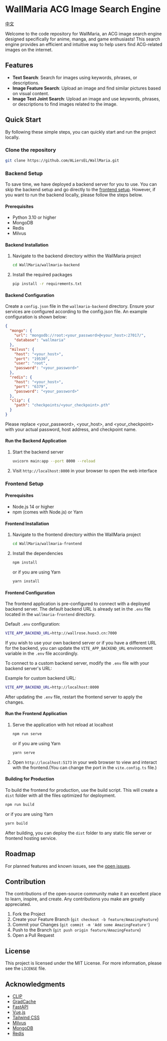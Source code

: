 # WallMaria ACG Image Search Engine

[中文](README.zh.md)

Welcome to the code repository for WallMaria, an ACG image search engine designed specifically for anime, manga, and game enthusiasts! This search engine provides an efficient and intuitive way to help users find ACG-related images on the internet.

## Features

- **Text Search**: Search for images using keywords, phrases, or descriptions.
- **Image Feature Search**: Upload an image and find similar pictures based on visual content.
- **Image Text Joint Search**: Upload an image and use keywords, phrases, or descriptions to find images related to the image.

## Quick Start

By following these simple steps, you can quickly start and run the project locally.

### Clone the repository

```sh
git clone https://github.com/ALiersEL/WallMaria.git
```

### Backend Setup

To save time, we have deployed a backend server for you to use. You can skip the backend setup and go directly to the [frontend setup](#frontend-setup). However, if you want to run the backend locally, please follow the steps below.

#### Prerequisites

- Python 3.10 or higher
- MongoDB
- Redis
- Milvus

#### Backend Installation

1. Navigate to the backend directory within the WallMaria project
   ```sh
   cd WallMaria/wallmaria-backend
   ```
2. Install the required packages
   ```sh
   pip install -r requirements.txt
   ```

#### Backend Configuration

Create a `config.json` file in the `wallmaria-backend` directory.
Ensure your services are configured according to the config.json file. An example configuration is shown below:
```json
{
  "mongo": {
    "url": "mongodb://root:<your_password>@<your_host>:27017/",
    "database": "wallmaria"
  },
  "milvus": {
    "host": "<your_host>",
    "port": "19530",
    "user": "root",
    "password": "<your_password>"
  },
  "redis": {
    "host": "<your_host>",
    "port": "6379",
    "password": "<your_password>"
  },
  "clip": {
    "path": "checkpoints/<your_checkpoint>.pth"
  }
}
```
Please replace <your_password>, <your_host>, and <your_checkpoint> with your actual password, host address, and checkpoint name.

#### Run the Backend Application

1. Start the backend server
   ```sh
   uvicorn main:app --port 8000 --reload
   ```
2. Visit `http://localhost:8000` in your browser to open the web interface

### Frontend Setup

#### Prerequisites

- Node.js 14 or higher
- npm (comes with Node.js) or Yarn

#### Frontend Installation

1. Navigate to the frontend directory within the WallMaria project
   ```sh
   cd WallMaria/wallmaria-frontend
   ```
2. Install the dependencies
   ```sh
   npm install
   ```
   or if you are using Yarn
   ```sh
   yarn install
   ```

#### Frontend Configuration

The frontend application is pre-configured to connect with a deployed backend server. The default backend URL is already set in the `.env` file located in the `wallmaria-frontend` directory.

Default `.env` configuration:
```sh
VITE_APP_BACKEND_URL=http://wallrose.huox3.cn:7000
```

If you wish to use your own backend server or if you have a different URL for the backend, you can update the `VITE_APP_BACKEND_URL` environment variable in the `.env` file accordingly.

To connect to a custom backend server, modify the `.env` file with your backend server's URL:

Example for custom backend URL:
```sh
VITE_APP_BACKEND_URL=http://localhost:8000
```

After updating the `.env` file, restart the frontend server to apply the changes.

#### Run the Frontend Application

1. Serve the application with hot reload at localhost
   ```sh
   npm run serve
   ```
   or if you are using Yarn
   ```sh
   yarn serve
   ```

2. Open `http://localhost:5173` in your web browser to view and interact with the frontend.(You can change the port in the `vite.config.ts` file.)

#### Building for Production

To build the frontend for production, use the build script. This will create a `dist` folder with all the files optimized for deployment.

```sh
npm run build
```
or if you are using Yarn
```sh
yarn build
```

After building, you can deploy the `dist` folder to any static file server or frontend hosting service.

## Roadmap

For planned features and known issues, see the [open issues](https://github.com/ALiersEL/WallMaria/issues).

## Contribution

The contributions of the open-source community make it an excellent place to learn, inspire, and create. Any contributions you make are greatly appreciated.

1. Fork the Project
2. Create your Feature Branch (`git checkout -b feature/AmazingFeature`)
3. Commit your Changes (`git commit -m 'Add some AmazingFeature'`)
4. Push to the Branch (`git push origin feature/AmazingFeature`)
5. Open a Pull Request

## License

This project is licensed under the MIT License. For more information, please see the `LICENSE` file.

## Acknowledgments

- [CLIP](https://github.com/openai/clip)
- [GradCache](https://github.com/luyug/GradCache)
- [FastAPI](https://fastapi.tiangolo.com/)
- [Vue.js](https://vuejs.org/)
- [Tailwind CSS](https://tailwindcss.com/)
- [Milvus](https://milvus.io/)
- [MongoDB](https://www.mongodb.com/)
- [Redis](https://redis.io/)
